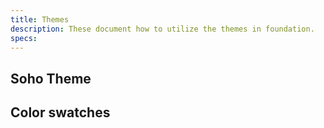 ```yaml
---
title: Themes
description: These document how to utilize the themes in foundation.
specs:
---
```


## Soho Theme

<!---
{{> themeDetails spec=default }}
-->

## Color swatches

<!---
<div class="color-swatches">
{{#each default}}
{{#if this.isColor}}
{{> colorSwatch colorData=this title=this.originalDeclaration}}
{{/if}}
{{/each}}
</div>
-->

